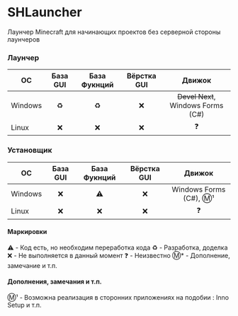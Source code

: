 # SHLauncher
Лаунчер Minecraft для начинающих проектов без серверной стороны лаунчеров

### Лаунчер
| OС       | База GUI                | База Фукнций | Вёрстка GUI| Движок
| ------------- |:------------------:|:--------------:|:--------------:|:--------------:|
| Windows     | ♻️    | ♻️    | ❌ | ~~Devel Next~~, Windows Forms (C#)
| Linux    | ❌ |   ❌ |  ❌ | ❓

### Установщик
| OС       | База GUI                | База Фукнций | Вёрстка GUI| Движок
| ------------- |:------------------:|:--------------:|:--------------:|:--------------:|
| Windows     | ❌    | ⚠️    | ❌ |  Windows Forms (C#), Ⓜ️¹
| Linux    | ❌ |   ❌ |  ❌ | ❓

#### Маркировки
⚠️ - Код есть, но необходим переработка кода
♻️ - Разработка, доделка
❌ - Не выполняется в данный момент
❓ - Неизвестно
Ⓜ️* - Дополнение, замечание и т.п.

#### Дополнения, замечания и т.п.
Ⓜ️¹ - Возможна реализация в сторонних приложениях на подобии : Inno Setup и т.п.
